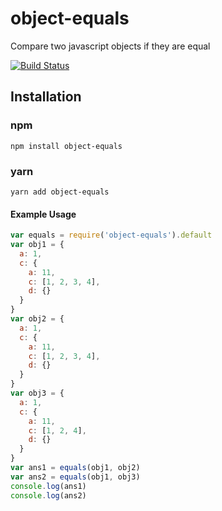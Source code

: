 object-equals
==============

Compare two javascript objects if they are equal

[![Build Status](https://travis-ci.org/laveesingh/object-equals.svg?branch=master)](https://travis-ci.org/laveesingh/object-equals)

## Installation

### npm

`npm install object-equals`

### yarn

`yarn add object-equals`

#### Example Usage

```javascript
var equals = require('object-equals').default
var obj1 = {
  a: 1,
  c: {
    a: 11,
    c: [1, 2, 3, 4],
    d: {}
  }
}
var obj2 = {
  a: 1,
  c: {
    a: 11,
    c: [1, 2, 3, 4],
    d: {}
  }
}
var obj3 = {
  a: 1,
  c: {
    a: 11,
    c: [1, 2, 4],
    d: {}
  }
}
var ans1 = equals(obj1, obj2)
var ans2 = equals(obj1, obj3)
console.log(ans1)
console.log(ans2)

```

